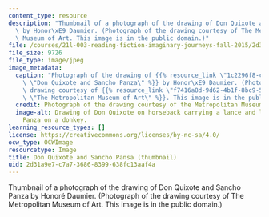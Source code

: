 ```yaml
---
content_type: resource
description: "Thumbnail of a photograph of the drawing of Don Quixote and Sancho Panza\
  \ by Honor\xE9 Daumier. (Photograph of the drawing courtesy of The Metropolitan\
  \ Museum of Art. This image is in the public domain.)"
file: /courses/21l-003-reading-fiction-imaginary-journeys-fall-2015/2d31a9e7c7a736868399638fc13aaf4a_21l-003f15-th.jpg
file_size: 9726
file_type: image/jpeg
image_metadata:
  caption: "Photograph of the drawing of {{% resource_link \"1c2296f8-cd0f-4103-a2e6-5a79bdfa5a6a\"\
    \ \"Don Quixote and Sancho Panza\" %}} by Honor\xE9 Daumier. (Photograph of the\
    \ drawing courtesy of {{% resource_link \"f7416a8d-9d62-4b1f-8bc9-5024cdf8916e\"\
    \ \"The Metropolitan Museum of Art\" %}}. This image is in the public domain.)"
  credit: Photograph of the drawing courtesy of the Metropolitan Museum of Art.
  image-alt: Drawing of Don Quixote on horseback carrying a lance and leading Sancho
    Panza on a donkey.
learning_resource_types: []
license: https://creativecommons.org/licenses/by-nc-sa/4.0/
ocw_type: OCWImage
resourcetype: Image
title: Don Quixote and Sancho Pansa (thumbnail)
uid: 2d31a9e7-c7a7-3686-8399-638fc13aaf4a
---
```

Thumbnail of a photograph of the drawing of Don Quixote and Sancho Panza by Honoré Daumier. (Photograph of the drawing courtesy of The Metropolitan Museum of Art. This image is in the public domain.)